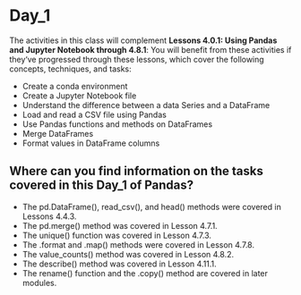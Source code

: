 # Day_1
The activities in this class will complement **Lessons 4.0.1: Using Pandas and Jupyter Notebook through 4.8.1**: You will benefit from these activities if they‘ve progressed through these lessons, which cover the following concepts, techniques, and tasks:

* Create a conda environment
* Create a Jupyter Notebook file
* Understand the difference between a data Series and a DataFrame
* Load and read a CSV file using Pandas
* Use Pandas functions and methods on DataFrames
* Merge DataFrames
* Format values in DataFrame columns

## Where can you find information on the tasks covered in this Day_1 of Pandas?
* The pd.DataFrame(), read_csv(), and head() methods were covered in Lessons 4.4.3.
* The pd.merge() method was covered in Lesson 4.7.1.
* The unique() function was covered in Lesson 4.7.3.
* The .format and .map() methods were covered in Lesson 4.7.8.
* The value_counts() method was covered in Lesson 4.8.2.
* The describe() method was covered in Lesson 4.11.1.
* The rename() function and the .copy() method are covered in later modules.